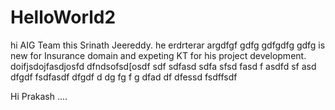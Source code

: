 # HelloWorld2
hi AIG Team this Srinath Jeereddy. he erdrterar argdfgf gdfg  gdfgdfg gdfg  is new for Insurance domain and expeting KT for his project development.
doifjsdojfasdjosfd dfndsofsd[osdf
sdf
sdfasd
sdfa
sfsd
fasd
f
asdfd
sf
asd
dfgdf fsdfasdf    dfgdf d dg fg f g dfad df
dfessd
fsdffsdf
 
 
 
 Hi Prakash ....
